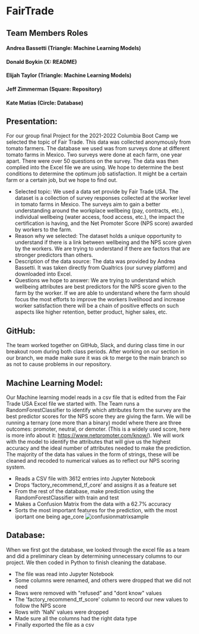 # FairTrade 

## Team Members Roles
#### Andrea Bassetti (Triangle: Machine Learning Models)
#### Donald Boykin (X: README)
#### Elijah Taylor (Triangle: Machine Learning Models)
#### Jeff Zimmerman (Square: Repository)
#### Kate Matias (Circle: Database)

## Presentation: 
For our group final Project for the 2021-2022 Columbia Boot Camp we selected the topic of Fair Trade. This data was collected anonymously from tomato farmers. The database we used was from surveys done at different tomato farms in Mexico. Two surveys were done at each farm, one year apart. There were over 50 questions on the survey. The data was then complied into the Excel file we are using. We hope to determine the best conditions to determine the optimum job satisfaction. It might be a certain farm or a certain job, but we hope to find out.
- Selected topic: We used a data set provide by Fair Trade USA. The dataset is a collection of survey responses collected at the worker level in tomato farms in Mexico. The surveys aim to gain a better understanding around the workplace wellbeing (pay, contracts, etc.), individual wellbeing (water access, food access, etc.), the impact the certification is having, and the Net Promoter Score (NPS score) awarded by workers to the farm.
- Reason why we selected: The dataset holds a unique opportunity to understand if there is a link between wellbeing and the NPS score given by the workers. We are trying to understand if there are factors that are stronger predictors than others. 
- Description of the data source: The data was provided by Andrea Bassetti. It was taken directly from Qualtrics (our survey platform) and downloaded into Excel. 
- Questions we hope to answer: We are trying to understand which wellbeing attributes are best predictors for the NPS score given to the farm by the worker. If we are able to understand where the farm should focus the most efforts to improve the workers livelihood and increase worker satisfaction there will be a chain of positive effects on such aspects like higher retention, better product, higher sales, etc. 

## GitHub: 
The team worked together on GitHub, Slack, and during class time in our breakout room during both class periods. After working on our section in our branch, we made make sure it was ok to merge to the main branch so as not to cause problems in our repository.

## Machine Learning Model: 
Our Machine learning model reads in a csv file that is edited from the Fair Trade USA Excel file we started with. The Team runs a RandomForestClassifier to identify which attributes form the survey are the best predictor scores for the NPS score they are giving the farm. We will be running a ternary (one more than a binary) model where there are three outcomes: promoter, neutral, or demoter. (This is a widely used score, here is more info about it: https://www.netpromoter.com/know/). We will work with the model to identify the attributes that will give us the highest accuracy and the ideal number of attributes needed to make the prediction. The majority of the data has values in the form of strings, these will be cleaned and recoded to numerical values as to reflect our NPS scoring system. 
- Reads a CSV file with 3612 entries into Jupyter Notebook
- Drops ‘factory_recommend_tf_core’ and assigns it as a feature set 
- From the rest of the database, make prediction using the RandomForestClassifier with train and test
- Makes a Confusion Matrix from the data with a 62.7% accuracy
- Sorts the most important features for the prediction, with the most iportant one being age_core
![confusionmatrixsample](https://github.com/andreabassetti/fairtrade/blob/main/Resources/confusionmatrixsample.png)


## Database: 
When we first got the database, we looked through the excel file as a team and did a preliminary clean by determining unnecessary columns to our project. We then coded in Python to finish cleaning the database.
- The file was read into Jupyter Notebook
- Some columns were renamed, and others were dropped that we did not need
- Rows were removed with "refused" and "dont know" values
- The 'factory_recommend_tf_score' column to record our new values to follow the NPS score
- Rows with 'NaN' values were dropped
- Made sure all the columns had the right data type
- Finally exported the file as a csv 

